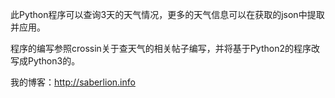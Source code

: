 此Python程序可以查询3天的天气情况，更多的天气信息可以在获取的json中提取并应用。

程序的编写参照crossin关于查天气的相关帖子编写，并将基于Python2的程序改写成Python3的。

我的博客：http://saberlion.info
